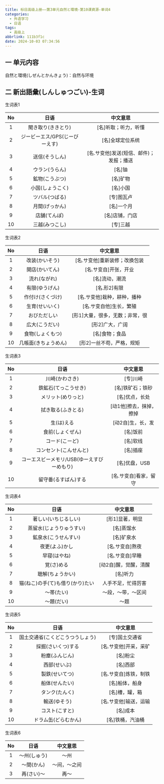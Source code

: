 ```yaml
---
title: 标日高级上册——第3单元自然と環境-第10课資源-单词4
categories:
  - 外语学习
  - 日语
tags:
  - 高级上
abbrlink: 111b3f1c
date: 2024-10-03 07:34:56
---
```

## 一 单元内容

自然と環境(しぜんとかんきょう)：自然与环境

<!--more-->

## 二 新出語彙(しんしゅつごい)-生词

生词表1

|  No  |              日语              |                中文意思                 |
| :--: | :----------------------------: | :-------------------------------------: |
|  1   |       聞き取り(ききとり)       |          [名]听取；听力，听懂           |
|  2   | ジービーエス/GPS(じーびーえす) |            [名]全球定位系统             |
|  3   |         送信(そうしん)         | [名.サ变他]发送(短信、邮件)；发报；播送 |
|  4   |         ウラン(うらん)         |                 [名]铀                  |
|  5   |         鉱物(こうぶつ)         |                [名]矿物                 |
|  6   |        小国(しょうこく)        |                [名]小国                 |
|  7   |         ツバル(つばる)         |               [专]图瓦卢                |
|  8   |         月間(げっかん)         |               [名]一个月                |
|  9   |          店舗(てんぽ)          |             [名]店铺，门店              |
|  10  |         三越(みつこし)         |                [专]三越                 |

生词表2


|  No  |         日语         |            中文意思             |
| :--: | :------------------: | :-----------------------------: |
|  1   |    改装(かいそう)    |  [名.サ变他]重新装修；改换包装  |
|  2   |    開店(かいてん)    |      [名.サ变自]开张，开业      |
|  3   |     流れ(ながれ)     |         [名]流动，潮流          |
|  4   |    有限(ゆうげん)    |          [名.形2]有限           |
|  5   |   作付け(さくづけ)   |   [名.サ变他]栽种，耕种，播种   |
|  6   |    生育(せいいく)    |     [名.サ变自他]生长，繁殖     |
|  7   |     おびただしい     | [形1]大量，很多，无数；非常，很 |
|  8   |    広大(こうだい)    |         [形2]广大，广阔         |
|  9   |   食物(しょくもつ)   |         [名]食物；食品          |
|  10  | 几帳面(きちょうめん) |    [形2]一丝不苟，严格，规矩    |

生词表3

|  No  |                    日语                    |        中文意思         |
| :--: | :----------------------------------------: | :---------------------: |
|  1   |               川崎(かわさき)               |        [专]川崎         |
|  2   |            鉄鉱石(てっこうせき)            |    [名]铁矿石；铁砂     |
|  3   |             メリット(めりっと)             |     [名]优点，长处      |
|  4   |             拭き取る(ふきとる)             | [动1他]擦去，抹掉，擦掉 |
|  5   |                 生(は)える                 |    [动2自]生，长，发    |
|  6   |              食前(しょくぜん)              |        [名]饭前         |
|  7   |               コード(こーど)               |        [名]软线         |
|  8   |           コンセント(こんせんと)           |        [名]插座         |
|  9   | コーエスビーメモリ/USB(ゆーえすびーめもり) |      [名]优盘，USB      |
|  10  |            留守番(るすばん)する            |  [名.サ变自]看家，留守  |

生词表4

|  No  |               日语               |       中文意思        |
| :--: | :------------------------------: | :-------------------: |
|  1   |       著しい(いちじるしい)       |    [形1]显著，明显    |
|  2   |     蒸留水(じょうりゅうすい)     |      [名]蒸馏水       |
|  3   |       鉱泉水(こうせんすい)       |      [名]矿泉水       |
|  4   |          夜更(よふ)かし          |    [名.サ变自]熬夜    |
|  5   |           早寝(はやね)           |    [名.サ变自]早睡    |
|  6   |            覚(さ)める            | [动2自]醒，觉醒，清醒 |
|  7   |         聴解(ちょうかい)         |       [名]听力        |
|  8   | 猫(ねこ)の手(て)も借り(かり)たい |  人手不足，忙得厉害   |
|  9   |            ～帯(たい)            |  ～段，～带，～区间   |
|  10  |            ～題(だい)            |         ～题          |

生词表5

|  No  |               日语               |       中文意思        |
| :--: | :------------------------------: | :-------------------: |
|  1   | 国土交通省(こくどこうつうしょう) |    [专]国土交通省     |
|  2   |        採掘(さいくつ)する        | [名.サ变他]开采，采矿 |
|  3   |          粉塵(ふんじん)          |       [名]粉尘        |
|  4   |           西部(せいぶ)           |       [名]西部        |
|  5   |          製鉄(せいてつ)          | [名.サ变自]炼铁，制铁 |
|  6   |          船体(せんたい)          |    [名]船体，船身     |
|  7   |          タンク(たんく)          |    [名]槽，罐，箱     |
|  8   |           輸送(ゆそう)           | [名.サ变他]输送，运输 |
|  9   |          コスト(こすと)          |       [名]成本        |
|  10  |       ドラム缶(どらむかん)       |   [名]铁桶，汽油桶    |

生词表6

|  No  |     日语     |   中文意思   |
| :--: | :----------: | :----------: |
|  1   | ～州(しゅう) |     ～州     |
|  2   |  ～間(かん)  | ～间，～之间 |
|  3   |  再(さい)～  |     再～     |

